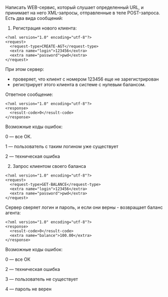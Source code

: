 Написать WEB-сервис, который слушает определенный URL, и принимает на него XML-запросы, отправленные в теле POST-запроса.
Есть два вида сообщений:

1) Регистрация нового клиента:
```
<?xml version="1.0" encoding="utf-8"?>
<request>
  <request-type>CREATE-AGT</request-type>
  <extra name="login">123456</extra>
  <extra name="password">pwd</extra>
</request>
```

При этом сервер:
* проверяет, что клиент с номером 123456 еще не зарегистрирован
* регистрирует этого клиента в системе с нулевым балансом.

Ответное сообщение:
```
<?xml version="1.0" encoding="utf-8"?>
<response>
  <result-code>0</result-code>
</response>
```

Возможные коды ошибок:

 0 — все ОК.

 1 — пользователь с таким логином уже существует

 2 — техническая ошибка



2) Запрос клиентом своего баланса
```
<?xml version="1.0" encoding="utf-8"?>
<request>
  <request-type>GET-BALANCE</request-type>
  <extra name="login">123456</extra>
  <extra name="password">pwd</extra>
</request>
```

Сервер сверяет логин и пароль, и если они верны - возвращает баланс агента:
```
<?xml version="1.0" encoding="utf-8"?>
<response>
  <result-code>0</result-code>
  <extra name="balance">100.00</extra>
</response>
```

Возможные коды ошибок:

 0 — все ОК

 2 — техническая ошибка

 3 — пользователь не существует

 4 — пароль не верен
